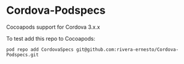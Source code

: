 Cordova-Podspecs
================

Cocoapods support for Cordova 3.x.x

To test add this repo to Cocoapods:

`pod repo add CordovaSpecs git@github.com:rivera-ernesto/Cordova-Podspecs.git`
